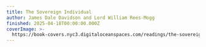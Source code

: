 ```yaml
---
title: The Sovereign Individual
author: James Dale Davidson and Lord William Rees-Mogg
finished: 2025-04-18T00:00:00.000Z
coverImage: >-
  https://book-covers.nyc3.digitaloceanspaces.com/readings/the-sovereign-individual-01.jpg
---
```


